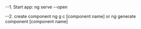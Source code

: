 --1. Start app: 
ng serve --open

--2. create component
ng g c [component name] or ng generate component [component name]

